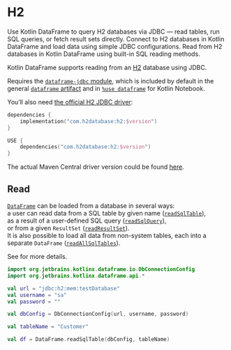 # H2

<web-summary>
Use Kotlin DataFrame to query H2 databases via JDBC — read tables, run SQL queries, or fetch result sets directly.
</web-summary>

<card-summary>
Connect to H2 databases in Kotlin DataFrame and load data using simple JDBC configurations.
</card-summary>

<link-summary>
Read from H2 databases in Kotlin DataFrame using built-in SQL reading methods.
</link-summary>


Kotlin DataFrame supports reading from an [H2](https://www.h2database.com/html/main.html) database using JDBC.

Requires the [`dataframe-jdbc` module](Modules.md#dataframe-jdbc),
which is included by default in the general [`dataframe` artifact](Modules.md#dataframe-general)
and in [`%use dataframe`](SetupKotlinNotebook.md#integrate-kotlin-dataframe) for Kotlin Notebook.

You’ll also need [the official H2 JDBC driver](https://www.h2database.com/html/main.html):

<tabs>
<tab title="Gradle project">

```kotlin
dependencies {
    implementation("com.h2database:h2:$version")
}
```

</tab>
<tab title="Kotlin Notebook">


```kotlin
USE {
    dependencies("com.h2database:h2:$version")
}
```

</tab>
</tabs>

The actual Maven Central driver version could be found
[here](https://mvnrepository.com/artifact/com.h2database/h2).

## Read

[`DataFrame`](DataFrame.md) can be loaded from a database in several ways:  
a user can read data from a SQL table by given name ([`readSqlTable`](readSqlDatabases.md)),  
as a result of a user-defined SQL query ([`readSqlQuery`](readSqlDatabases.md)),  
or from a given `ResultSet` ([`readResultSet`](readSqlDatabases.md)).  
It is also possible to load all data from non-system tables, each into a separate `DataFrame` ([`readAllSqlTables`](readSqlDatabases.md)).

See [](readSqlDatabases.md) for more details.

```kotlin
import org.jetbrains.kotlinx.dataframe.io.DbConnectionConfig
import org.jetbrains.kotlinx.dataframe.api.*

val url = "jdbc:h2:mem:testDatabase"
val username = "sa"
val password = ""

val dbConfig = DbConnectionConfig(url, username, password)

val tableName = "Customer"

val df = DataFrame.readSqlTable(dbConfig, tableName)
```

